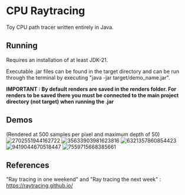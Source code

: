 # CPU Raytracing
Toy CPU path tracer written entirely in Java.

## Running
Requires an installation of at least JDK-21.

Executable .jar files can be found in the target directory and can be run through the terminal by executing "java -jar target/demo_name.jar".

**IMPORTANT : By default renders are saved in the renders folder. For renders to be saved there you must be connected to the main project directory (not target) when running the .jar**

## Demos
(Rendered at 500 samples per pixel and maximum depth of 50)
![2702551944162722](https://github.com/user-attachments/assets/1ed8d316-9d30-4ce9-9dde-9c8fecdf50c8)
![35633903981623816](https://github.com/user-attachments/assets/300d88aa-fd66-4d28-b89b-0046dde0452d)
![6321357860854423](https://github.com/user-attachments/assets/0eb75c96-76ee-4b43-8adc-e7294201a02c)
![9419044670518447](https://github.com/user-attachments/assets/1abba150-245b-4290-883f-dbf3e6c06671)
![7559715668385661](https://github.com/user-attachments/assets/2d54ef4c-551b-4be9-a45a-6506f0882a25)

## References
"Ray tracing in one weekend" and "Ray tracing the next week" : https://raytracing.github.io/
